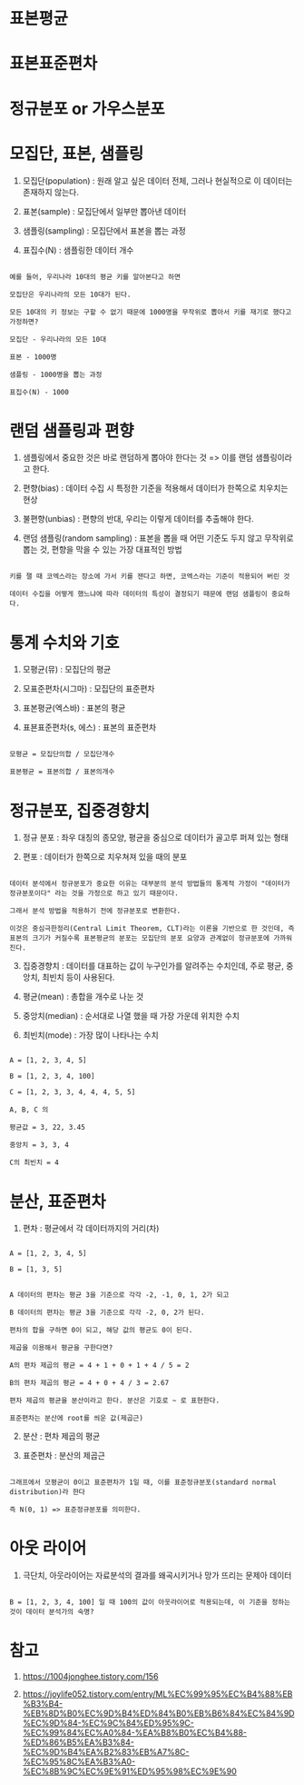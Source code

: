 # 표본평균

# 표본표준편차

# 정규분포 or 가우스분포


# 모집단, 표본, 샘플링

1. 모집단(population) : 원래 알고 싶은 데이터 전체, 그러나 현실적으로 이 데이터는 존재하지 않는다.

2. 표본(sample) : 모집단에서 일부만 뽑아낸 데이터

3. 샘플링(sampling) : 모집단에서 표본을 뽑는 과정

4. 표집수(N) : 샘플링한 데이터 개수

```

예를 들어, 우리나라 10대의 평균 키를 알아본다고 하면

모집단은 우리나라의 모든 10대가 된다.

모든 10대의 키 정보는 구할 수 없기 때문에 1000명을 무작위로 뽑아서 키를 재기로 했다고 가정하면?

모집단 - 우리나라의 모든 10대

표본 - 1000명

샘플링 - 1000명을 뽑는 과정

표집수(N) - 1000

```

# 랜덤 샘플링과 편향

1. 샘플링에서 중요한 것은 바로 랜덤하게 뽑아야 한다는 것 => 이를 랜덤 샘플링이라고 한다.

2. 편향(bias) : 데이터 수집 시 특정한 기준을 적용해서 데이터가 한쪽으로 치우치는 현상

3. 불편향(unbias) : 편향의 반대, 우리는 이렇게 데이터를 추출해야 한다.

4. 랜덤 샘플링(random sampling) : 표본을 뽑을 때 어떤 기준도 두지 않고 무작위로 뽑는 것, 편향을 막을 수 있는 가장 대표적인 방법

```

키를 잴 때 코엑스라는 장소에 가서 키를 잰다고 하면, 코엑스라는 기준이 적용되어 버린 것

데이터 수집을 어떻게 했느냐에 따라 데이터의 특성이 결정되기 때문에 랜덤 샘플링이 중요하다.

```

# 통계 수치와 기호

1. 모평균(뮤) : 모집단의 평균

2. 모표준편차(시그마) : 모집단의 표준편차

3. 표본평균(엑스바) : 표본의 평균

4. 표뵨표준편차(s, 에스) : 표본의 표준편차

```

모평균 = 모집단의합 / 모집단개수

표본평균 = 표본의합 / 표본의개수

```

# 정규분포, 집중경향치

1. 정규 분포 : 좌우 대칭의 종모양, 평균을 중심으로 데이터가 골고루 퍼져 있는 형태

2. 편포 : 데이터가 한쪽으로 치우쳐져 있을 때의 분포

```

데이터 분석에서 정규분포가 중요한 이유는 대부분의 분석 방법들의 통계적 가정이 "데이터가 정규분포이다" 라는 것을 가정으로 하고 있기 때문이다.

그래서 분석 방법을 적용하기 전에 정규분포로 변환한다.

이것은 중심극한정리(Central Limit Theorem, CLT)라는 이론을 기반으로 한 것인데, 즉 표본의 크기가 커질수록 표본평균의 분포는 모집단의 분포 요양과 관계없이 정규분포에 가까워진다.

```

3. 집중경향치 : 데이터를 대표하는 값이 누구인가를 알려주는 수치인데, 주로 평균, 중앙치, 최빈치 등이 사용된다.

4. 평균(mean) : 총합을 개수로 나눈 것

5. 중앙치(median) : 순서대로 나열 했을 때 가장 가운데 위치한 수치

6. 최빈치(mode) : 가장 많이 나타나는 수치

```

A = [1, 2, 3, 4, 5]

B = [1, 2, 3, 4, 100]

C = [1, 2, 3, 3, 4, 4, 4, 5, 5]

A, B, C 의

평균값 = 3, 22, 3.45

중앙치 = 3, 3, 4

C의 최빈치 = 4

```

# 분산, 표준편차

1. 편차 : 평균에서 각 데이터까지의 거리(차)

```

A = [1, 2, 3, 4, 5]

B = [1, 3, 5]


A 데이터의 편차는 평균 3을 기준으로 각각 -2, -1, 0, 1, 2가 되고

B 데이터의 편차는 평균 3을 기준으로 각각 -2, 0, 2가 된다.

편차의 합을 구하면 0이 되고, 해당 값의 평균도 0이 된다. 

제곱을 이용해서 평균을 구한다면?

A의 편차 제곱의 평균 = 4 + 1 + 0 + 1 + 4 / 5 = 2

B의 편차 제곱의 평균 = 4 + 0 + 4 / 3 = 2.67

편차 제곱의 평균을 분산이라고 한다. 분산은 기호로 ~ 로 표현한다.

표준편차는 분산에 root를 씌운 값(제곱근)

```

2. 분산 : 편차 제곱의 평균

3. 표준편차 : 분산의 제곱근

```

그래프에서 모평균이 0이고 표준편차가 1일 때, 이를 표준정규분포(standard normal distribution)라 한다

즉 N(0, 1) => 표준정규분포를 의미한다.

```

# 아웃 라이어

1. 극단치, 아웃라이어는 자료분석의 결과를 왜곡시키거나 망가 뜨리는 문제아 데이터

```

B = [1, 2, 3, 4, 100] 일 때 100의 값이 아웃라이어로 적용되는데, 이 기준을 정하는 것이 데이터 분석가의 숙명? 

```


# 참고

1. https://1004jonghee.tistory.com/156

2. https://joylife052.tistory.com/entry/ML%EC%99%95%EC%B4%88%EB%B3%B4-%EB%8D%B0%EC%9D%B4%ED%84%B0%EB%B6%84%EC%84%9D%EC%9D%84-%EC%9C%84%ED%95%9C-%EC%99%84%EC%A0%84-%EA%B8%B0%EC%B4%88-%ED%86%B5%EA%B3%84-%EC%9D%B4%EA%B2%83%EB%A7%8C-%EC%95%8C%EA%B3%A0-%EC%8B%9C%EC%9E%91%ED%95%98%EC%9E%90